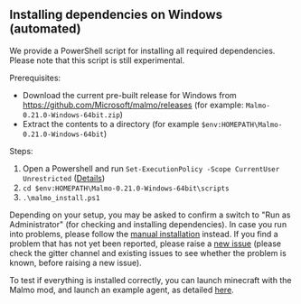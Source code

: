 ## Installing dependencies on Windows (automated) ##

We provide a PowerShell script for installing all required dependencies. Please note that this script is still experimental.

Prerequisites:

- Download the current pre-built release for Windows from https://github.com/Microsoft/malmo/releases (for example: `Malmo-0.21.0-Windows-64bit.zip`)
- Extract the contents to a directory (for example `$env:HOMEPATH\Malmo-0.21.0-Windows-64bit`)

Steps:

1. Open a Powershell and run `Set-ExecutionPolicy -Scope CurrentUser Unrestricted` ([Details](https://msdn.microsoft.com/en-us/powershell/reference/5.1/microsoft.powershell.security/set-executionpolicy#example-4-set-the-scope-for-an-execution-policy))
1. `cd $env:HOMEPATH\Malmo-0.21.0-Windows-64bit\scripts`
1. `.\malmo_install.ps1`

Depending on your setup, you may be asked to confirm a switch to "Run as Administrator" (for checking and installing dependencies). In case you run into problems, please follow the [manual installation](https://github.com/Microsoft/malmo/blob/master/doc/install_windows_manual.md) instead. If you find a problem that has not yet been reported, please raise a [new issue](https://github.com/Microsoft/malmo/issues/new) (please check the gitter channel and existing issues to see whether the problem is known, before raising a new issue).

To test if everything is installed correctly, you can launch minecraft with the Malmo mod, and launch an example agent, as detailed [here](https://github.com/Microsoft/malmo#getting-started).
